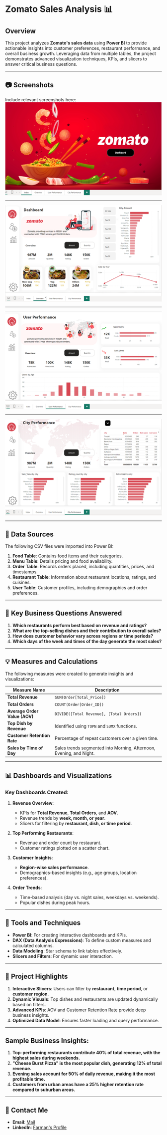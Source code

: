 
# Zomato Sales Analysis 📊

## Overview
This project analyzes **Zomato's sales data** using **Power BI** to provide actionable insights into customer preferences, restaurant performance, and overall business growth. Leveraging data from multiple tables, the project demonstrates advanced visualization techniques, KPIs, and slicers to answer critical business questions.

---

## 📷 Screenshots

Include relevant screenshots here:
![image alt](https://github.com/farman-7/Zomato-Sales-Analysis/blob/main/Index.png)

---
![image alt](https://github.com/farman-7/Zomato-Sales-Analysis/blob/main/Overview.png)

---
![image alt](https://github.com/farman-7/Zomato-Sales-Analysis/blob/main/User%20Performance.png)

---
![image alt](https://github.com/farman-7/Zomato-Sales-Analysis/blob/main/City%20Performance.png)

---

## 📁 Data Sources

The following CSV files were imported into Power BI:  
1. **Food Table**: Contains food items and their categories.  
2. **Menu Table**: Details pricing and food availability.  
3. **Order Table**: Records orders placed, including quantities, prices, and timestamps.  
4. **Restaurant Table**: Information about restaurant locations, ratings, and cuisines.  
5. **User Table**: Customer profiles, including demographics and order preferences.

---

## 🚀 Key Business Questions Answered

1. **Which restaurants perform best based on revenue and ratings?**  
2. **What are the top-selling dishes and their contribution to overall sales?**  
3. **How does customer behavior vary across regions or time periods?**  
4. **Which days of the week and times of the day generate the most sales?**

---

## 💡 Measures and Calculations

The following measures were created to generate insights and visualizations:

| **Measure Name**           | **Description**                                                                 |
|-----------------------------|---------------------------------------------------------------------------------|
| **Total Revenue**           | `SUM(Order[Total_Price])`                                                      |
| **Total Orders**            | `COUNT(Order[Order_ID])`                                                       |
| **Average Order Value (AOV)**| `DIVIDE([Total Revenue], [Total Orders])`                                      |
| **Top Dish by Revenue**     | Identified using `TOPN` and `SUMX` functions.                                   |
| **Customer Retention Rate** | Percentage of repeat customers over a given time.                              |
| **Sales by Time of Day**    | Sales trends segmented into Morning, Afternoon, Evening, and Night.            |

---

## 📊 Dashboards and Visualizations

### Key Dashboards Created:
1. **Revenue Overview**:  
   - KPIs for **Total Revenue**, **Total Orders**, and **AOV**.  
   - Revenue trends by **week, month, or year**.  
   - Slicers for filtering by **restaurant, dish, or time period**.

2. **Top Performing Restaurants**:  
   - Revenue and order count by restaurant.  
   - Customer ratings plotted on a scatter chart.

3. **Customer Insights**:  
   - **Region-wise sales performance**.  
   - Demographics-based insights (e.g., age groups, location preferences).

4. **Order Trends**:  
   - Time-based analysis (day vs. night sales, weekdays vs. weekends).  
   - Popular dishes during peak hours.  

---

## 🎯 Tools and Techniques

- **Power BI**: For creating interactive dashboards and KPIs.  
- **DAX (Data Analysis Expressions)**: To define custom measures and calculated columns.  
- **Data Modeling**: Star schema to link tables effectively.  
- **Slicers and Filters**: For dynamic user interaction.  

---

## 🌟 Project Highlights

1. **Interactive Slicers**: Users can filter by **restaurant**, **time period**, or **customer region**.  
2. **Dynamic Visuals**: Top dishes and restaurants are updated dynamically based on filters.  
3. **Advanced KPIs**: AOV and Customer Retention Rate provide deep business insights.  
4. **Optimized Data Model**: Ensures faster loading and query performance.

---

## Sample Business Insights:
1. **Top-performing restaurants contribute 40% of total revenue, with the highest sales during weekends.**  
2. **"Cheese Burst Pizza" is the most popular dish, generating 12% of total revenue.**  
3. **Evening sales account for 50% of daily revenue, making it the most profitable time.**  
4. **Customers from urban areas have a 25% higher retention rate compared to suburban areas.**

---

## 📧 Contact Me

- **Email**: [Mail](mailto:md.farman.data@gmail.com)  
- **LinkedIn**: [Farman's Profile](https://www.linkedin.com/in/md-farman-2858a61ab/)  

